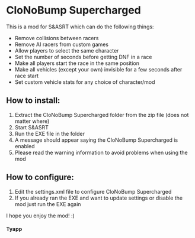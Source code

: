 # CloNoBump Supercharged

This is a mod for S&ASRT which can do the following things:
 * Remove collisions between racers
 * Remove AI racers from custom games
 * Allow players to select the same character
 * Set the number of seconds before getting DNF in a race
 * Make all players start the race in the same position
 * Make all vehicles (except your own) invisible for a few seconds after race start
 * Set custom vehicle stats for any choice of character/mod

## How to install:
 1. Extract the CloNoBump Supercharged folder from the zip file (does not matter where)
 2. Start S&ASRT
 3. Run the EXE file in the folder
 4. A message should appear saying the CloNoBump Supercharged is enabled
 5. Please read the warning information to avoid problems when using the mod

## How to configure:
 1. Edit the settings.xml file to configure CloNoBump Supercharged
 2. If you already ran the EXE and want to update settings or disable the mod just run the EXE again


I hope you enjoy the mod! :)
#### Tyapp
